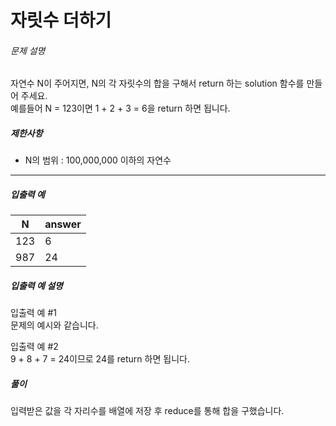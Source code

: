 # 자릿수 더하기

###### 문제 설명

자연수 N이 주어지면, N의 각 자릿수의 합을 구해서 return 하는 solution 함수를 만들어 주세요.  
예를들어 N = 123이면 1 + 2 + 3 = 6을 return 하면 됩니다.

##### 제한사항

-   N의 범위 : 100,000,000 이하의 자연수

----------

##### 입출력 예
|N|answer|
|--|--|
|123|6|
|987|24|

##### 입출력 예 설명

입출력 예 #1  
문제의 예시와 같습니다.

입출력 예 #2  
9 + 8 + 7 = 24이므로 24를 return 하면 됩니다.

##### 풀이
입력받은 값을 각 자리수를 배열에 저장 후 reduce를 통해 합을 구했습니다.